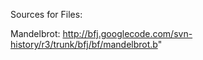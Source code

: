 Sources for Files:

Mandelbrot: http://bfj.googlecode.com/svn-history/r3/trunk/bfj/bf/mandelbrot.b"


